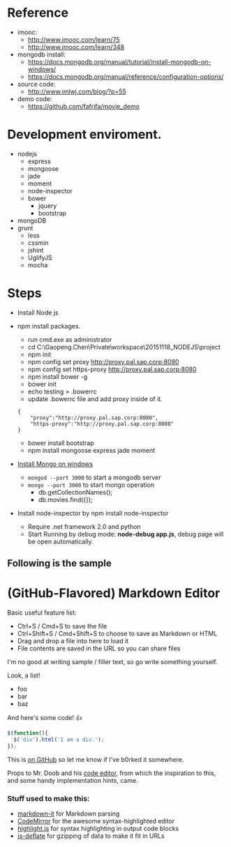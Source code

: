 # Reference
- imooc: 
    - http://www.imooc.com/learn/75
    - http://www.imooc.com/learn/348
- mongodb install:
	- https://docs.mongodb.org/manual/tutorial/install-mongodb-on-windows/
	- https://docs.mongodb.org/manual/reference/configuration-options/
- source code:
    - http://www.imlwj.com/blog/?p=55
- demo code: 
    - https://github.com/fafrifa/movie_demo


# Development enviroment.
- nodejs	
    - express
    - mongoose
    - jade
    - moment
    - node-inspector
    - bower
        - jquery
        - bootstrap
- mongoDB
- grunt
    - less
    - cssmin
    - jshint
    - UglifyJS
    - mocha
	

# Steps
- Install Node js
- npm install packages.
	- run cmd.exe as administrator
	- cd C:\Gaopeng.Chen\Private\workspace\20151118_NODEJS\project
	- npm init
	- npm config set proxy http://proxy.pal.sap.corp:8080
	- npm config set https-proxy http://proxy.pal.sap.corp:8080
	- npm install bower -g
	- bower init
	- echo testing > .bowerrc
	- update .bowerrc file and add proxy inside of it.

    ```
	{
		"proxy":"http://proxy.pal.sap.corp:8080",
		"https-proxy":"http://proxy.pal.sap.corp:8080"
	}
    ``` 

	- bower install bootstrap
	- npm install mongoose express jade moment
- [Install Mongo on windows](https://docs.mongodb.org/manual/tutorial/install-mongodb-on-windows/)
    - `mongod --port 3000` to start a mongodb server
    - `mongo --port 3000` to start mongo operation
        - db.getCollectionNames();
        - db.movies.find({});
- Install node-inspector by npm install node-inspector
    - Require .net framework 2.0 and python
    - Start Running by debug mode: **node-debug app.js**, debug page will be open automatically.







Following is the sample
----

# (GitHub-Flavored) Markdown Editor

Basic useful feature list:

 * Ctrl+S / Cmd+S to save the file
 * Ctrl+Shift+S / Cmd+Shift+S to choose to save as Markdown or HTML
 * Drag and drop a file into here to load it
 * File contents are saved in the URL so you can share files


I'm no good at writing sample / filler text, so go write something yourself.

Look, a list!

 * foo
 * bar
 * baz

And here's some code! :+1:

```javascript
$(function(){
  $('div').html('I am a div.');
});
```

This is [on GitHub](https://github.com/jbt/markdown-editor) so let me know if I've b0rked it somewhere.


Props to Mr. Doob and his [code editor](http://mrdoob.com/projects/code-editor/), from which
the inspiration to this, and some handy implementation hints, came.

### Stuff used to make this:

 * [markdown-it](https://github.com/markdown-it/markdown-it) for Markdown parsing
 * [CodeMirror](http://codemirror.net/) for the awesome syntax-highlighted editor
 * [highlight.js](http://softwaremaniacs.org/soft/highlight/en/) for syntax highlighting in output code blocks
 * [js-deflate](https://github.com/dankogai/js-deflate) for gzipping of data to make it fit in URLs



